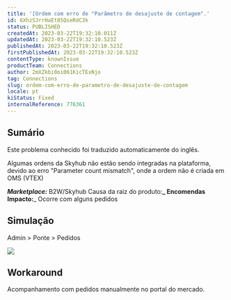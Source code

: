 ```yaml
---
title: '[Ordem com erro de "Parâmetro de desajuste de contagem".'
id: 6XhzSJrrHaEt85QseRdC3k
status: PUBLISHED
createdAt: 2023-03-22T19:32:10.011Z
updatedAt: 2023-03-22T19:32:10.523Z
publishedAt: 2023-03-22T19:32:10.523Z
firstPublishedAt: 2023-03-22T19:32:10.523Z
contentType: knownIssue
productTeam: Connections
author: 2mXZkbi0oi061KicTExNjo
tag: Connections
slug: ordem-com-erro-de-parametro-de-desajuste-de-contagem
locale: pt
kiStatus: Fixed
internalReference: 776361
---
```


## Sumário

<div class="alert alert-info">
  <p>Este problema conhecido foi traduzido automaticamente do inglês.</p>
</div>


Algumas ordens da Skyhub não estão sendo integradas na plataforma, devido ao erro "Parameter count mismatch", onde a ordem não é criada em OMS (VTEX)

_**Marketplace:**_ B2W/Skyhub
Causa da raiz do produto:**_ Encomendas
Impacto:**_ Ocorre com alguns pedidos


##

## Simulação


Admin > Ponte > Pedidos

 ![](https://vtexhelp.zendesk.com/attachments/token/cT90VMDIz1kZblPQWMpmmB93D/?name=image.png)


##

## Workaround


Acompanhamento com pedidos manualmente no portal do mercado.




